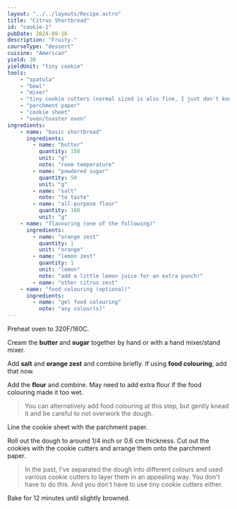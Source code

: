 ```yaml
---
layout: "../../layouts/Recipe.astro"
title: "Citrus Shortbread"
id: "cookie-1"
pubDate: 2024-09-16
description: "Fruity."
courseType: "dessert"
cuisine: "American"
yield: 30
yieldUnit: "tiny cookie"
tools:
    - "spatula"
    - "bowl"
    - "mixer"
    - "tiny cookie cutters (normal sized is also fine, I just don't know what it would yield)"
    - "parchment paper"
    - "cookie sheet"
    - "oven/toaster oven"
ingredients:
    - name: "basic shortbread"
      ingredients:
        - name: "butter"
          quantity: 150
          unit: "g"
          note: "room temperature"
        - name: "powdered sugar"
          quantity: 50
          unit: "g"
        - name: "salt"
          note: "to taste"
        - name: "all-purpose flour"
          quantity: 160
          unit: "g"
    - name: "flavouring (one of the following)"
      ingredients:
        - name: "orange zest"
          quantity: 1
          unit: "orange"
        - name: "lemon zest"
          quantity: 1
          unit: "lemon"
          note: "add a little lemon juice for an extra punch!"
        - name: "other citrus zest"
    - name: "food colouring (optional)"
      ingredients:
        - name: "gel food colouring"
          note: "any colour(s)"
---
```

Preheat oven to 320F/160C.

Cream the **butter** and **sugar** together by hand or with a hand mixer/stand mixer.

Add **salt** and **orange zest** and combine briefly. If using **food colouring**, add that now.

Add the **flour** and combine. May need to add extra flour if the food colouring made it too wet. 
> You can alternatively add food colouring at this step, but gently knead it and be careful to not overwork the dough.

Line the cookie sheet with the parchment paper.

Roll out the dough to around 1/4 inch or 0.6 cm thickness. Cut out the cookies with the cookie cutters and arrange them onto the parchment paper.
> In the past, I've separated the dough into different colours and used various cookie cutters to layer them in an appealing way. You don't have to do this. And you don't have to use tiny cookie cutters either.

Bake for 12 minutes until slightly browned.